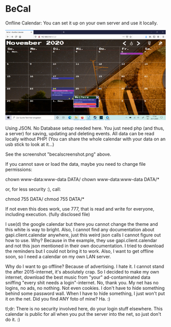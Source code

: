 # BeCal
Onfline Calendar: You can set it up on your own server and use it locally.

<img src="becalscreenshot.png" />

Using JSON. No Database setup needed here. You just need php (and thus, a server) for saving, updating and deleting events.
All data can be read locally without PHP! (You can share the whole calendar with your data on an usb stick to look at it...)

See the screenshot "becalscreenshot.png" above.

If you cannot save or load the data, maybe you need to change file permissions:

chown www-data:www-data DATA/
chown www-data:www-data DATA/*

or, for less security :), call:

chmod 755 DATA/
chmod 755 DATA/*

If not even this does work, use 777, that is read and write for everyone, including execution. (fully disclosed file)

I use(d) the google calendar but there you cannot change the theme and this white is way to bright.
Also, I cannot find any documentation about gapi.client.calendar anywhere, just this weird json calls I cannot figure out how to use. Why? Because in the example, they use gapi.client.calendar and not this json mentioned in their own documentation. I tried to download the reminders but I could not bring it to work. Also, I want to get offline soon, so I need a calendar on my own LAN server.

Why do I want to go offline? Because of advertising. I hate it. I cannot stand the after 2015-internet, it's absolutely crap.
So I decided to make my own internet, download the best music from "your" ad-contaminated data sniffing "every shit needs a login"-internet. No, thank you. My net has no logins, no ads, no nothing. Not even cookies. I don't have to hide something behind some password wall. When I have to hide something, I just won't put it on the net. Did you find ANY foto of mine? Ha. :)

tl;dr: There is no security involved here, do your login stuff elsewhere. This calendar is public for all when you put the server into the net, so just don't do it. :)
